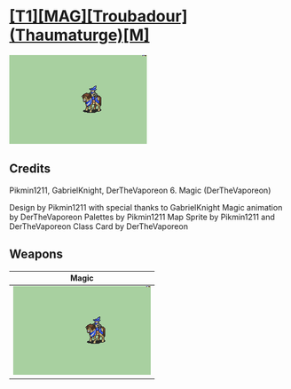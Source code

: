 # [\[T1\]\[MAG\]\[Troubadour\]\(Thaumaturge\)\[M\]](./%5BT1%5D%5BMAG%5D%5BTroubadour%5D(Thaumaturge)%5BM%5D)

<img src="./6.%20Magic/Magic_000.png" alt="[T1][MAG][Troubadour](Thaumaturge)[M] standing" />

## Credits

Pikmin1211, GabrielKnight, DerTheVaporeon
6. Magic (DerTheVaporeon)

Design by Pikmin1211 with special thanks to GabrielKnight
Magic animation by DerTheVaporeon
Palettes by Pikmin1211
Map Sprite by Pikmin1211 and DerTheVaporeon
Class Card by DerTheVaporeon

## Weapons


|Magic |
|  :---: |
| <img alt="Magic animation" src="./6.%20Magic/Magic.gif" /> |
